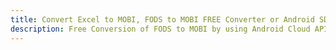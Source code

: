 ---title: Convert Excel to MOBI, FODS to MOBI FREE Converter or Android SDKdescription: Free Conversion of FODS to MOBI by using Android Cloud APIs & SDKs. Also Create, Edit & Render Microsoft Excel, CSV and SpreadsheetML worksheets or spreadsheet in the Cloud.---